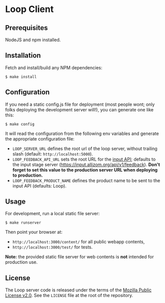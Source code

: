 Loop Client
===========

Prerequisites
-------------

NodeJS and npm installed.

Installation
------------

Fetch and install/build any NPM dependencies:

    $ make install

Configuration
-------------

If you need a static config.js file for deployment (most people wont; only
folks deploying the development server will!), you can generate one like this:

    $ make config

It will read the configuration from the following env variables and generate the
appropriate configuration file:

- `LOOP_SERVER_URL` defines the root url of the loop server, without trailing
  slash (default: `http://localhost:5000`).
- `LOOP_FEEDBACK_API_URL` sets the root URL for the
  [input API](https://input.mozilla.org/); defaults to the input stage server
  (https://input.allizom.org/api/v1/feedback). **Don't forget to set this
  value to the production server URL when deploying to production.**
- `LOOP_FEEDBACK_PRODUCT_NAME` defines the product name to be sent to the input
  API (defaults: Loop).

Usage
-----

For development, run a local static file server:

    $ make runserver

Then point your browser at:

- `http://localhost:3000/content/` for all public webapp contents,
- `http://localhost:3000/test/` for tests.

**Note:** the provided static file server for web contents is **not** intended
for production use.

License
-------

The Loop server code is released under the terms of the
[Mozilla Public License v2.0](http://www.mozilla.org/MPL/2.0/). See the
`LICENSE` file at the root of the repository.
